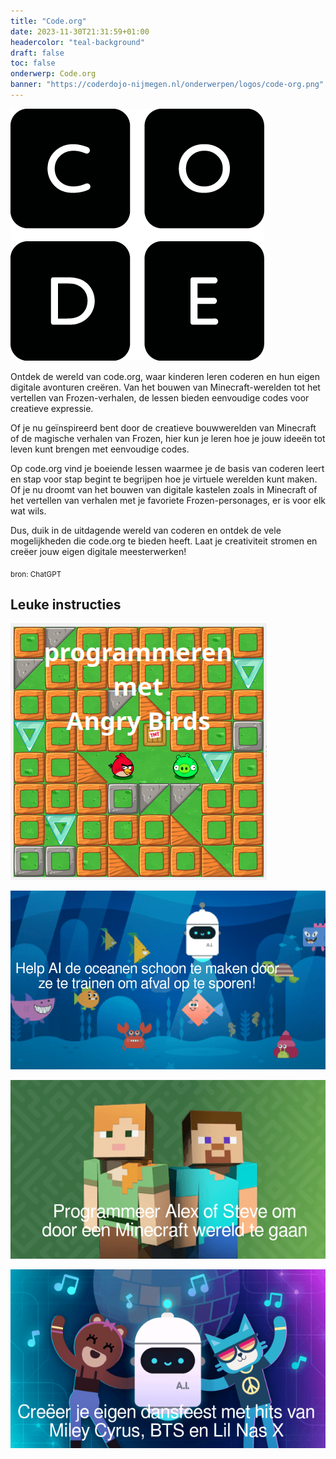 ```yaml
---
title: "Code.org"
date: 2023-11-30T21:31:59+01:00
headercolor: "teal-background"
draft: false
toc: false
onderwerp: Code.org
banner: "https://coderdojo-nijmegen.nl/onderwerpen/logos/code-org.png"
---
```


![Code.org](/onderwerpen/logos/code-org.png)

Ontdek de wereld van code.org, waar kinderen leren coderen en hun eigen digitale avonturen creëren. Van het bouwen van Minecraft-werelden tot het vertellen van Frozen-verhalen, de lessen bieden eenvoudige codes voor creatieve expressie. 

<!--more-->

Of je nu geïnspireerd bent door de creatieve bouwwerelden van Minecraft of de magische verhalen van Frozen, hier kun je leren hoe je jouw ideeën tot leven kunt brengen met eenvoudige codes.

Op code.org vind je boeiende lessen waarmee je de basis van coderen leert en stap voor stap begint te begrijpen hoe je virtuele werelden kunt maken. Of je nu droomt van het bouwen van digitale kastelen zoals in Minecraft of het vertellen van verhalen met je favoriete Frozen-personages, er is voor elk wat wils.

Dus, duik in de uitdagende wereld van coderen en ontdek de vele mogelijkheden die code.org te bieden heeft. Laat je creativiteit stromen en creëer jouw eigen digitale meesterwerken!

<sub>bron: ChatGPT</sub>


## Leuke instructies

[![level 1 Express training 2023](/onderwerpen/code-org/angry-birds-maze.png)](https://studio.code.org/s/express-2023/lessons/1/levels/2)

[![Met AI de oceanen schoonmaken](/onderwerpen/code-org/met-ai-de-oceanen-schoonmaken.png)](https://studio.code.org/s/oceans/lessons/1/levels/1)

[![Minecraft](/onderwerpen/code-org/minecraft.png)](https://code.org/minecraft)

[![Dansfeestje](/onderwerpen/code-org/dans-feestje.png)](https://code.org/dance)
